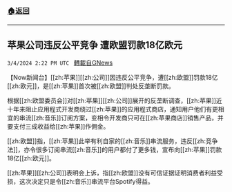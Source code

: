###  [:house:返回](README.md)
---


## 苹果公司违反公平竞争 遭欧盟罚款18亿欧元
`3/4/2024 2:22 PM UTC ` [轉載自GNews](https://gnews.org/articles/2363985)

【Now新闻台】[[zh:苹果]][[zh:公司]]因违反公平竞争，遭[[zh:欧盟]]罚款18亿[[zh:欧元]]，是[[zh:苹果]]首次被[[zh:欧盟]]判处反垄断罚款。

根据[[zh:欧盟委员会]]对[[zh:苹果]][[zh:公司]]展开的反垄断调查，[[zh:苹果]]近十年来阻止应用程式开发商绕过[[zh:苹果]]的应用程式商店，通知用户他们有更相宜的串流[[zh:音乐]]订阅方案，变相令开发商只可在[[zh:苹果商店]]销售产品，并要支付三成收益给[[zh:苹果]]作佣金。

[[zh:欧盟]]指，[[zh:苹果]]此举有利自家的[[zh:音乐]]串流服务，违反[[zh:竞争法]]，亦令很多订阅串流[[zh:音乐]]的用户都付了更多钱，宣布向[[zh:苹果]]罚款18亿[[zh:欧元]]。

[[zh:苹果]][[zh:公司]]表明会上诉，指[[zh:欧盟]]没有可信证据证明消费者利益受损，这次决定只是令[[zh:音乐]]串流平台Spotify得益。
